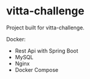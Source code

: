 # vitta-challenge

Project built for vitta-challenge.

Docker:
  - Rest Api with Spring Boot
  - MySQL
  - Nginx
  - Docker Compose
